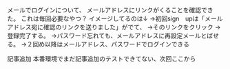 



メールでログインについて、
メールアドレスにリンクがくることを確認できた。
これは毎回必要なやつ？
イメージしてるのは↓
→初回sign　upは「メールアドレス宛に確認のリンクを送りました」がでて、
→そのリンクをクリック
→登録完了する。
→パスワード忘れても、メールアドレスに再設定メールとばせる。
→２回め以降はメールアドレス、パスワードでログインできる

記事追加
本番環境でまだ記事追加のテストできてない、次回ここから